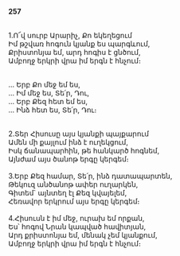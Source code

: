 **257**

\
1.Ո՜վ սուրբ Արարիչ, Քո եկեղեցում\
Իմ թշվառ հոգուն կյանք ես պարգևում,\
Քրիստոնյա եմ, արդ հոգիս է ցնծում,\
Ամբողջ երկրի վրա իմ երգն է հնչում։

\
 ... Երբ Քո մեջ եմ ես,\
 ... Իմ մեջ ես, Տե՛ր, Դու,\
 ... Երբ Քեզ հետ եմ ես,\
 ... Ինձ հետ ես, Տե՛ր, Դու։

\
2.Տեր Հիսուսը այս կյանքի պայքարում\
Ամեն մի քայլում ինձ է ուղեկցում,\
Իսկ ճանապարհին, թե հանկարծ հոգնեմ,\
Այնժամ այս ծանոթ երգը կերգեմ։\
\
3.Երբ Քեզ համար, Տե՛ր, ինձ դատապարտեն,\
Թեկուզ անծանոթ ափեր ուղարկեն,\
Գիտեմ` այնտեղ էլ Քեզ կվայելեմ,\
Հեռավոր երկրում այս երգը կերգեմ։\
\
4.Հիսուսն է իմ մեջ, ուրախ եմ որքան,\
Ես՝ հոգով Նրան կապված հավիտյան,\
Արդ քրիստոնյա եմ, մենակ չեմ կյանքում,\
Ամբողջ երկրի վրա իմ երգն է հնչում։
